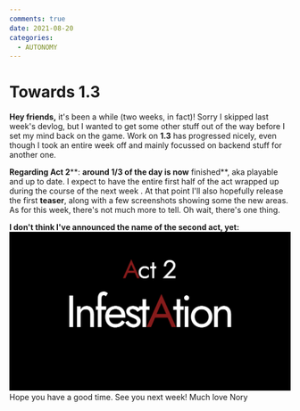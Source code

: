 ```yaml
---
comments: true
date: 2021-08-20
categories:
  - AUTONOMY
---
```


# Towards 1.3
**Hey friends,**
it's been a while (two weeks, in fact)!
Sorry I skipped last week's devlog, but I wanted to get some other stuff out of the way before I set my mind back on the game.
Work on **1.3** has progressed nicely, even though I took an entire week off and mainly focussed on backend stuff for another one.

**Regarding Act 2****: **around **1/3 of the day** is now** finished**, aka playable and up to date.
I expect to have the entire first half of the act wrapped up during the course of the next week .
At that point I'll also hopefully release the first **teaser**, along with a few screenshots showing some the new areas.
As for this week, there's not much more to tell.
Oh wait, there's one thing.

**I don't think I've announced the name of the second act, yet:**
![](../../../../assets/blog/images/itch/2021/8T1tnq.png)
Hope you have a good time.
See you next week!
Much love
Nory
